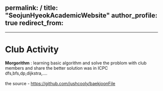 permalink: /
title: "SeojunHyeokAcademicWebsite"
author_profile: true
redirect_from: 
  -
---




Club Activity
======
**Morgorithm** : learning basic algorithm and solve the problom with club members and share the better solution was in ICPC
<br> dfs,bfs,dp,dijkstra,....
<br>
<br>
the source - https://github.com/jushcooly/baekjoonFile


